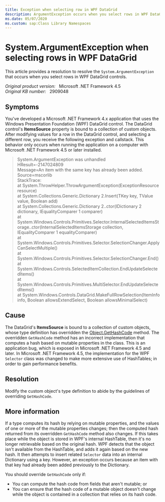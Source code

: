 ```yaml
---
title: Exception when selecting row in WPF DataGrid
description: ArgumentException occurs when you select rows in WPF DataGrid. This article provides a resolution.
ms.date: 05/07/2020
ms.custom: sap:Class Library Namespaces
---
```

# System.ArgumentException when selecting rows in WPF DataGrid

This article provides a resolution to resolve the `System.ArgumentException` that occurs when you select rows in WPF DataGrid controls.

_Original product version:_ &nbsp; Microsoft .NET Framework 4.5  
_Original KB number:_ &nbsp; 2909048

## Symptoms

You've developed a Microsoft .NET Framework 4.x application that uses the Windows Presentation Foundation (WPF) DataGrid control. The DataGrid control's **ItemsSource** property is bound to a collection of custom objects. After modifying values for a row in the DataGrid control, and selecting a different row, you receive the following exception and callstack. This behavior only occurs when running the application on a computer with Microsoft .NET Framework 4.5 or later installed.

> System.ArgumentException was unhandled  
> HResult=-2147024809  
> Message=An item with the same key has already been added.  
> Source=mscorlib  
> StackTrace:  
> at System.ThrowHelper.ThrowArgumentException(ExceptionResource resource)  
> at System.Collections.Generic.Dictionary 2.Insert(TKey key, TValue value, Boolean add)  
> at System.Collections.Generic.Dictionary 2..ctor(IDictionary 2 dictionary, IEqualityComparer 1 comparer)  
> at System.Windows.Controls.Primitives.Selector.InternalSelectedItemsStorage..ctor(InternalSelectedItemsStorage collection, IEqualityComparer 1 equalityComparer)  
> at System.Windows.Controls.Primitives.Selector.SelectionChanger.ApplyCanSelectMultiple()  
> at System.Windows.Controls.Primitives.Selector.SelectionChanger.End()  
> at System.Windows.Controls.SelectedItemCollection.EndUpdateSelectedItems()  
> at System.Windows.Controls.Primitives.MultiSelector.EndUpdateSelectedItems()  
> at System.Windows.Controls.DataGrid.MakeFullRowSelection(ItemInfo info, Boolean allowsExtendSelect, Boolean allowsMinimalSelect)

## Cause

The DataGrid's **ItemsSource** is bound to a collection of custom objects, whose type definition has overridden the [Object.GetHashCode](/dotnet/api/system.object.gethashcode?&view=netcore-3.1&preserve-view=true) method. The overridden `GetHashCode` method has an incorrect implementation that computes a hash based on mutable properties in the class. This is an application bug, which is exposed in Microsoft .NET Framework 4.5 and later. In Microsoft .NET Framework 4.5, the implementation for the WPF `Selector` class was changed to make more extensive use of HashTables; in order to gain performance benefits.

## Resolution

Modify the custom object's type definition to abide by the guidelines of overriding `GetHashCode`.

## More information

If a type computes its hash by relying on mutable properties, and the values of one or more of the mutable properties changes; then the computed hash returned from its overridden `GetHashCode` method also changes. If this takes place while the object is stored in WPF's internal HashTable, then it's no longer retrievable based on the original hash. WPF detects that the object isn't available from the HashTable, and adds it again based on the new hash. It then attempts to insert related `Selector` data into an internal Dictionary using a key. However, an exception occurs because an item with that key had already been added previously to the Dictionary.

You should override `GetHashCode` only if:

- You can compute the hash code from fields that aren't mutable; or
- You can ensure that the hash code of a mutable object doesn't change while the object is contained in a collection that relies on its hash code.
